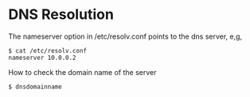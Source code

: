 # DNS Resolution

The nameserver option in /etc/resolv.conf points to the dns server, e,g,

    $ cat /etc/resolv.conf
    nameserver 10.0.0.2

How to check the domain name of the server

    $ dnsdomainname
